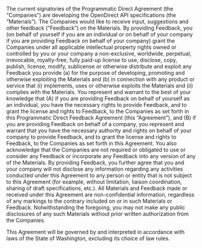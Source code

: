 The current signatories of the Programmatic Direct Agreement (the “Companies”) are developing the OpenDirect API specifications (the “Materials”). The Companies would like to receive input, suggestions and other feedback (“Feedback”) on the Materials. By providing Feedback, you (on behalf of yourself if you are an individual or on behalf of your company if you are providing Feedback on behalf of your company) grant the Companies under all applicable intellectual property rights owned or controlled by you or your company a non-exclusive, worldwide, perpetual, irrevocable, royalty-free, fully paid-up license to use, disclose, copy, publish, license, modify, sublicense or otherwise distribute and exploit any Feedback you provide (a) for the purpose of developing, promoting and otherwise exploiting the Materials and (b) in connection with any product or service that (i) implements, uses or otherwise exploits the Materials and (ii) complies with the Materials. You represent and warrant to the best of your knowledge that (A) if you are providing Feedback on behalf of yourself as an individual, you have the necessary rights to provide Feedback, and to grant the license and rights to Feedback, to the Companies as set forth in this Programmatic Direct Feedback Agreement (this “Agreement”), and (B) if you are providing Feedback on behalf of a company, you represent and warrant that you have the necessary authority and rights on behalf of your company to provide Feedback, and to grant the license and rights to Feedback, to the Companies as set forth in this Agreement. You also acknowledge that the Companies are not required or obligated to use or consider any Feedback or incorporate any Feedback into any version of any of the Materials. By providing Feedback, you further agree that you and your company will not disclose any information regarding any activities conducted under this Agreement to any person or entity that is not subject to this Agreement (for example, without limitation, liaison coordination, sharing of draft specifications, etc.). All Materials and Feedback made or received under this Agreement are non-confidential information, regardless of any markings to the contrary included on or in such Materials or Feedback. Notwithstanding the foregoing, you may not make any public disclosures of any such Materials without prior written authorization from the Companies.

This Agreement will be governed by and interpreted in accordance with laws of the State of Washington, excluding its choice of law rules.
